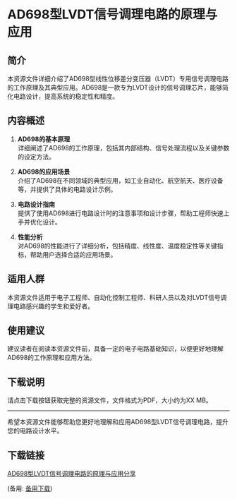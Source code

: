 # AD698型LVDT信号调理电路的原理与应用

## 简介
本资源文件详细介绍了AD698型线性位移差分变压器（LVDT）专用信号调理电路的工作原理及其典型应用。AD698是一款专为LVDT设计的信号调理芯片，能够简化电路设计，提高系统的稳定性和精度。

## 内容概述
1. **AD698的基本原理**  
   详细阐述了AD698的工作原理，包括其内部结构、信号处理流程以及关键参数的设定方法。

2. **AD698的应用场景**  
   介绍了AD698在不同领域的典型应用，如工业自动化、航空航天、医疗设备等，并提供了具体的电路设计示例。

3. **电路设计指南**  
   提供了使用AD698进行电路设计时的注意事项和设计步骤，帮助工程师快速上手并优化设计。

4. **性能分析**  
   对AD698的性能进行了详细分析，包括精度、线性度、温度稳定性等关键指标，帮助用户选择合适的应用场景。

## 适用人群
本资源文件适用于电子工程师、自动化控制工程师、科研人员以及对LVDT信号调理电路感兴趣的学生和爱好者。

## 使用建议
建议读者在阅读本资源文件前，具备一定的电子电路基础知识，以便更好地理解AD698的工作原理和应用方法。

## 下载说明
请点击下载按钮获取完整的资源文件，文件格式为PDF，大小约为XX MB。

---

希望本资源文件能够帮助您更好地理解和应用AD698型LVDT信号调理电路，提升您的电路设计水平。

## 下载链接
[AD698型LVDT信号调理电路的原理与应用分享](https://pan.quark.cn/s/ac5b2d900beb) 

(备用: [备用下载](https://pan.baidu.com/s/1bTBJol0k_3rxQoKJUXRVyQ?pwd=1234))
